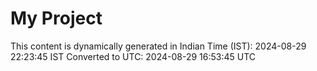 # My Project

This content is dynamically generated in Indian Time (IST): 2024-08-29 22:23:45 IST
Converted to UTC: 2024-08-29 16:53:45 UTC
